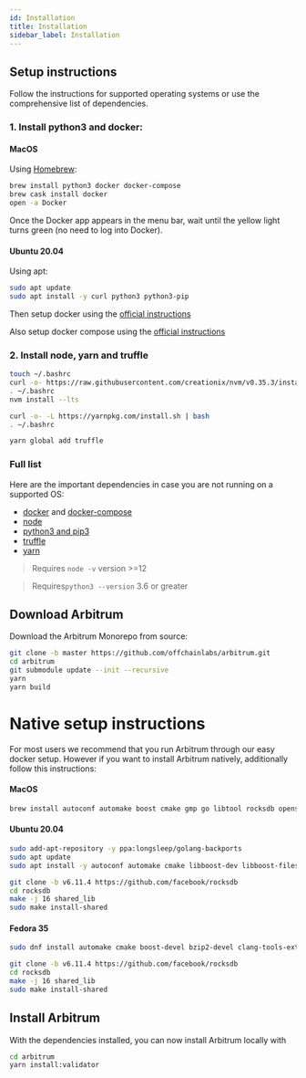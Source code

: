 ```yaml
---
id: Installation
title: Installation
sidebar_label: Installation
---
```


## Setup instructions

Follow the instructions for supported operating systems or use the comprehensive
list of dependencies.

### 1. Install python3 and docker:

#### MacOS

Using [Homebrew](https://brew.sh/):

```bash
brew install python3 docker docker-compose
brew cask install docker
open -a Docker
```

Once the Docker app appears in the menu bar, wait until the yellow light turns
green (no need to log into Docker).

#### Ubuntu 20.04

Using apt:

```bash
sudo apt update
sudo apt install -y curl python3 python3-pip
```

Then setup docker using the [official instructions](https://docs.docker.com/engine/install/ubuntu/)

Also setup docker compose using the [official instructions](https://docs.docker.com/compose/install/)

### 2. Install node, yarn and truffle

```bash
touch ~/.bashrc
curl -o- https://raw.githubusercontent.com/creationix/nvm/v0.35.3/install.sh | bash
. ~/.bashrc
nvm install --lts

curl -o- -L https://yarnpkg.com/install.sh | bash
. ~/.bashrc

yarn global add truffle
```

### Full list

Here are the important dependencies in case you are not running on a supported OS:

- [docker](https://github.com/docker/docker-ce/releases) and
  [docker-compose](https://github.com/docker/compose/releases)
- [node](https://nodejs.org/en/)
- [python3 and pip3](https://www.python.org/downloads/)
- [truffle](https://truffleframework.com/docs/truffle/getting-started/installation)
- [yarn](https://yarnpkg.com/en/)

> Requires `node -v` version >=12

> Requires`python3 --version` 3.6 or greater

## Download Arbitrum

Download the Arbitrum Monorepo from source:

```bash
git clone -b master https://github.com/offchainlabs/arbitrum.git
cd arbitrum
git submodule update --init --recursive
yarn
yarn build
```

# Native setup instructions

For most users we recommend that you run Arbitrum through our easy docker setup. However if you want to install Arbitrum natively, additionally follow this instructions:

#### MacOS

```bash
brew install autoconf automake boost cmake gmp go libtool rocksdb openssl
```

#### Ubuntu 20.04

```bash
sudo add-apt-repository -y ppa:longsleep/golang-backports
sudo apt update
sudo apt install -y autoconf automake cmake libboost-dev libboost-filesystem-dev libgmp-dev libssl-dev libgflags-dev libsnappy-dev zlib1g-dev libbz2-dev liblz4-dev libzstd-dev libtool golang-go clang-format

git clone -b v6.11.4 https://github.com/facebook/rocksdb
cd rocksdb
make -j 16 shared_lib
sudo make install-shared
```

#### Fedora 35
```bash
sudo dnf install automake cmake boost-devel bzip2-devel clang-tools-extra gflags-devel gmp-devel golang-bin jemalloc-devel libatomic libtool libusb libzstd-devel lz4-devel openssl-devel snappy-devel zlib-devel

git clone -b v6.11.4 https://github.com/facebook/rocksdb
cd rocksdb
make -j 16 shared_lib
sudo make install-shared
```

## Install Arbitrum

With the dependencies installed, you can now install Arbitrum locally with

```bash
cd arbitrum
yarn install:validator
```
